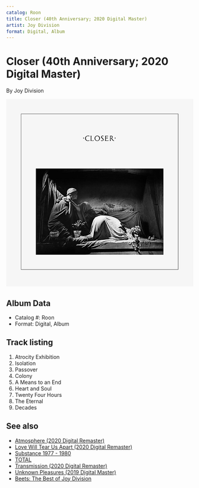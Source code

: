 ```yaml
---
catalog: Roon
title: Closer (40th Anniversary; 2020 Digital Master)
artist: Joy Division
format: Digital, Album
---
```


# Closer (40th Anniversary; 2020 Digital Master)

By Joy Division

![](../../assets/albumcovers/Joy_Division-Closer_40th_Anniversary;_2020_Digital_Master.png)

## Album Data

- Catalog #: Roon
- Format: Digital, Album


## Track listing


1. Atrocity Exhibition
2. Isolation
3. Passover
4. Colony
5. A Means to an End
6. Heart and Soul
7. Twenty Four Hours
8. The Eternal
9. Decades


## See also

- [Atmosphere (2020 Digital Remaster)](Atmosphere_2020_Digital_Remaster.md)
- [Love Will Tear Us Apart (2020 Digital Remaster)](Love_Will_Tear_Us_Apart_2020_Digital_Remaster.md)
- [Substance 1977 - 1980](Substance_1977_-_1980.md)
- [TOTAL](TOTAL.md)
- [Transmission (2020 Digital Remaster)](Transmission_2020_Digital_Remaster.md)
- [Unknown Pleasures (2019 Digital Master)](Unknown_Pleasures_2019_Digital_Master.md)
- [Beets: The Best of Joy Division](../../Beets/Joy_Division/The_Best_of_Joy_Division.md)
